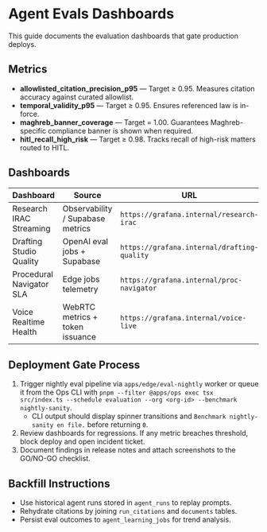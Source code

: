 # Agent Evals Dashboards

This guide documents the evaluation dashboards that gate production deploys.

## Metrics
- **allowlisted_citation_precision_p95** — Target ≥ 0.95. Measures citation accuracy against curated allowlist.
- **temporal_validity_p95** — Target ≥ 0.95. Ensures referenced law is in-force.
- **maghreb_banner_coverage** — Target = 1.00. Guarantees Maghreb-specific compliance banner is shown when required.
- **hitl_recall_high_risk** — Target ≥ 0.98. Tracks recall of high-risk matters routed to HITL.

## Dashboards
| Dashboard | Source | URL |
| --------- | ------ | --- |
| Research IRAC Streaming | Observability / Supabase metrics | `https://grafana.internal/research-irac` |
| Drafting Studio Quality | OpenAI eval jobs + Supabase | `https://grafana.internal/drafting-quality` |
| Procedural Navigator SLA | Edge jobs telemetry | `https://grafana.internal/proc-navigator` |
| Voice Realtime Health | WebRTC metrics + token issuance | `https://grafana.internal/voice-live` |

## Deployment Gate Process
1. Trigger nightly eval pipeline via `apps/edge/eval-nightly` worker or queue it from the Ops CLI with `pnpm --filter @apps/ops exec tsx src/index.ts --schedule evaluation --org <org-id> --benchmark nightly-sanity`.
   - CLI output should display spinner transitions and `Benchmark nightly-sanity en file.` before returning `0`.
2. Review dashboards for regressions. If any metric breaches threshold, block deploy and open incident ticket.
3. Document findings in release notes and attach screenshots to the GO/NO-GO checklist.

## Backfill Instructions
- Use historical agent runs stored in `agent_runs` to replay prompts.
- Rehydrate citations by joining `run_citations` and `documents` tables.
- Persist eval outcomes to `agent_learning_jobs` for trend analysis.
